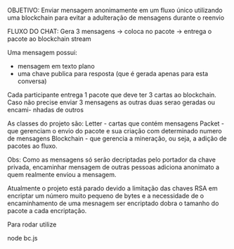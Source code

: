 
OBJETIVO:
  Enviar mensagem anonimamente em um fluxo único utilizando uma blockchain para
evitar a adulteração de mensagens durante o reenvio

FLUXO DO CHAT:
  Gera 3 mensagens -> coloca no pacote -> entrega o pacote ao blockchain stream

Uma mensagem possui:
  - mensagem em texto plano
  - uma chave publica para resposta (que é gerada apenas para esta conversa)

Cada participante entrega 1 pacote que deve ter 3 cartas ao blockchain.
  Caso não precise enviar 3 mensagens as outras duas serao geradas ou encami-
nhadas de outros

As classes do projeto são:
Letter - cartas que contém mensagens
Packet - que gerenciam o envio do pacote e sua criação com determinado numero de mensagens
Blockchain - que gerencia a mineração, ou seja, a adição de pacotes ao fluxo.

Obs: Como as mensagens só serão decriptadas pelo portador da chave privada, encaminhar mensagem de outras pessoas adiciona anonimato a quem realmente enviou a mensagem.

Atualmente o projeto está parado devido a limitação das chaves RSA em encriptar um número muito pequeno de bytes e a necessidade de o encaminhamento de uma mesnagem ser encriptado dobra o tamanho do pacote a cada encriptação.

Para rodar utilize

node bc.js
